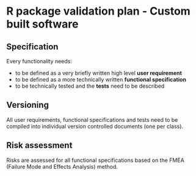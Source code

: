 # R package validation plan - Custom built software

## Specification

Every functionality needs:
 - to be defined as a very briefly written high level **user requirement**
 - to be defined as a more technically written **functional specification**
 - to be technically tested and the **tests** need to be described

## Versioning

All user requirements, functional specifications and tests need to be compiled into individual version controlled documents (one per class).

## Risk assessment

Risks are assessed for all functional specifications based on the FMEA (Failure Mode and Effects Analysis) method.

